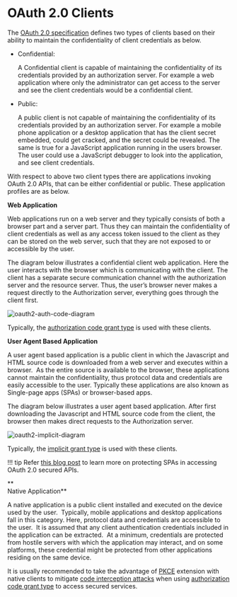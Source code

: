 # OAuth 2.0 Clients

The [OAuth 2.0 specification](https://tools.ietf.org/html/rfc6749)
defines two types of clients based on their ability to maintain the
confidentiality of client credentials as below.

-   Confidential:

	A Confidential client is capable of maintaining the confidentiality of
	its credentials provided by an authorization server. For example a web
	application where only the administrator can get access to the server
	and see the client credentials would be a confidential client.

-   Public:

	A public client is not capable of maintaining the confidentiality of its
	credentials provided by an authorization server. For example a mobile
	phone application or a desktop application that has the client secret
	embedded, could get cracked, and the secret could be revealed. The same
	is true for a JavaScript application running in the users browser. The
	user could use a JavaScript debugger to look into the application, and
	see client credentials.

With respect to above two client types there are applications invoking
OAuth 2.0 APIs, that can be either confidential or public. These
application profiles are as below.

**Web Application**

Web applications run on a web server and they typically consists of both
a browser part and a server part. Thus they can maintain the
confidentiality of client credentials as well as any access token issued
to the client as they can be stored on the web server, such that they
are not exposed to or accessible by the user.

The diagram below illustrates a confidential client web application.
Here the user interacts with the browser which is communicating with the
client. The client has a separate secure communication channel with the
authorization server and the resource server. Thus, the user’s browser
never makes a request directly to the Authorization server, everything
goes through the client first.

![oauth2-auth-code-diagram](../assets/img/using-wso2-identity-server/oauth2-auth-code-diagram.png)

Typically, the [authorization code grant type](../../learn/authorization-code-grant) is
used with these clients.

  

**User Agent Based Application**

A user agent based application is a public client in which the
Javascript and HTML source code is downloaded from a web server and
executes within a browser.  As the entire source is available to the
browser, these applications cannot maintain the confidentiality, thus
protocol data and credentials are easily accessible to the user.
Typically these applications are also known as Single-page apps (SPAs)
or browser-based apps.

The diagram below illustrates a user agent based application. After
first downloading the Javascript and HTML source code from the client,
the browser then makes direct requests to the Authorization server.

![oauth2-implicit-diagram](../assets/img/using-wso2-identity-server/oauth2-implicit-diagram.png)

Typically, the [implicit grant type](../../learn/implicit-grant) is used with these
clients.

!!! tip
    Refer [this blog
    post](http://blog.facilelogin.com/2015/06/oauth-20-with-single-page-applications.html)
    to learn more on protecting SPAs in accessing OAuth 2.0 secured APIs.
    

**  
Native Application**

A native application is a public client installed and executed on the
device used by the user.  Typically, mobile applications and desktop
applications fall in this category. Here, protocol data and credentials
are accessible to the user.  It is assumed that any client
authentication credentials included in the application can be extracted.
 At a minimum, credentials are protected from hostile servers with which
the application may interact, and on some platforms, these credential
might be protected from other applications residing on the same device.

It is usually recommended to take the advantage of
[PKCE](https://tools.ietf.org/html/rfc7636) extension with native
clients to mitigate [code interception attacks](../../learn/mitigating-authorization-code-interception-attacks) when
using [authorization code grant type](../../learn/authorization-code-grant) to
access secured services.
